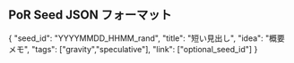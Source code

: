 ## PoR Seed JSON フォーマット
{
  "seed_id": "YYYYMMDD_HHMM_rand",
  "title":  "短い見出し",
  "idea":   "概要メモ",
  "tags":   ["gravity","speculative"],
  "link":   ["optional_seed_id"]
}
